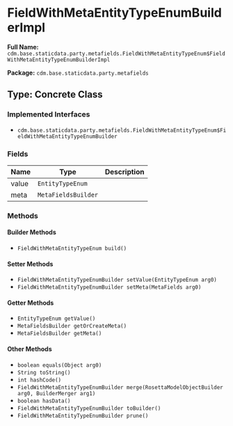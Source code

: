 # FieldWithMetaEntityTypeEnumBuilderImpl

**Full Name:** `cdm.base.staticdata.party.metafields.FieldWithMetaEntityTypeEnum$FieldWithMetaEntityTypeEnumBuilderImpl`

**Package:** `cdm.base.staticdata.party.metafields`

## Type: Concrete Class

### Implemented Interfaces

- `cdm.base.staticdata.party.metafields.FieldWithMetaEntityTypeEnum$FieldWithMetaEntityTypeEnumBuilder`

### Fields

| Name | Type | Description |
|------|------|-------------|
| value | `EntityTypeEnum` |  |
| meta | `MetaFieldsBuilder` |  |

### Methods

#### Builder Methods

- `FieldWithMetaEntityTypeEnum build()`

#### Setter Methods

- `FieldWithMetaEntityTypeEnumBuilder setValue(EntityTypeEnum arg0)`
- `FieldWithMetaEntityTypeEnumBuilder setMeta(MetaFields arg0)`

#### Getter Methods

- `EntityTypeEnum getValue()`
- `MetaFieldsBuilder getOrCreateMeta()`
- `MetaFieldsBuilder getMeta()`

#### Other Methods

- `boolean equals(Object arg0)`
- `String toString()`
- `int hashCode()`
- `FieldWithMetaEntityTypeEnumBuilder merge(RosettaModelObjectBuilder arg0, BuilderMerger arg1)`
- `boolean hasData()`
- `FieldWithMetaEntityTypeEnumBuilder toBuilder()`
- `FieldWithMetaEntityTypeEnumBuilder prune()`

